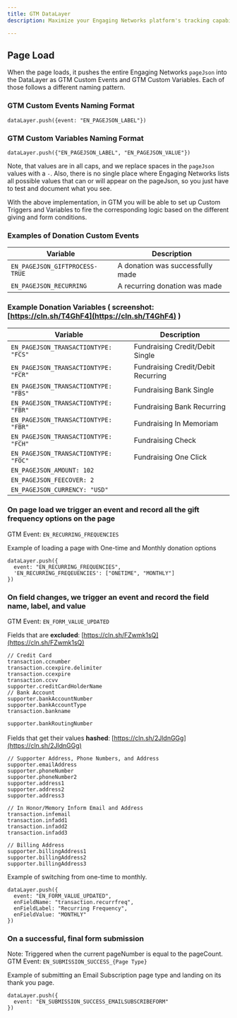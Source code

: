 ```yaml
---
title: GTM DataLayer
description: Maximize your Engaging Networks platform's tracking capabilities by integrating Google Tag Manager and DataLayer with ENgrid. Learn how to capture custom events, define variables, and optimize your user data collection for more informed decisions and strategies.

---
```


## Page Load

When the page loads, it pushes the entire Engaging Networks `pageJson` into the DataLayer as GTM Custom Events and GTM Custom Variables. Each of those follows a different naming pattern.


### GTM Custom Events Naming Format 
```
dataLayer.push({event: "EN_PAGEJSON_LABEL"})
```

### GTM Custom Variables Naming Format
```
dataLayer.push({"EN_PAGEJSON_LABEL", "EN_PAGEJSON_VALUE"})
```

Note, that values are in all caps, and we replace spaces in the `pageJson` values with a `-`. Also, there is no single place where Engaging Networks lists all possible values that can or will appear on the pageJson, so you just have to test and document what you see.

With the above implementation, in GTM you will be able to set up Custom Triggers and Variables to fire the corresponding logic based on the different giving and form conditions.


### Examples of Donation Custom Events

| Variable                          | Description                        |
| --------------------------------- | ---------------------------------- |
| `EN_PAGEJSON_GIFTPROCESS-TRUE`    | A donation was successfully made   |
| `EN_PAGEJSON_RECURRING`           | A recurring donation was made      |



### Example Donation Variables ( screenshot: [https://cln.sh/T4GhF4](https://cln.sh/T4GhF4) )



 Variable                              | Description                          |
| ------------------------------------- | ------------------------------------ |
| `EN_PAGEJSON_TRANSACTIONTYPE: "FCS"` | Fundraising Credit/Debit Single       |
| `EN_PAGEJSON_TRANSACTIONTYPE: "FCR"` | Fundraising Credit/Debit Recurring   |
| `EN_PAGEJSON_TRANSACTIONTYPE: "FBS"` | Fundraising Bank Single              |
| `EN_PAGEJSON_TRANSACTIONTYPE: "FBR"` | Fundraising Bank Recurring           |
| `EN_PAGEJSON_TRANSACTIONTYPE: "FBR"` | Fundraising In Memoriam              |
| `EN_PAGEJSON_TRANSACTIONTYPE: "FCH"` | Fundraising Check                    |
| `EN_PAGEJSON_TRANSACTIONTYPE: "FOC"` | Fundraising One Click                |
| `EN_PAGEJSON_AMOUNT: 102`            |                                      |
| `EN_PAGEJSON_FEECOVER: 2`            |                                     |
| `EN_PAGEJSON_CURRENCY: "USD"`        |                                     |


### On page load we trigger an event and record all the gift frequency options on the page 

GTM Event: `EN_RECURRING_FREQUENCIES`

Example of loading a page with One-time and Monthly donation options

```
dataLayer.push({
  event: "EN_RECURRING_FREQUENCIES",
  'EN_RECURRING_FREQEUENCIES': ["ONETIME", "MONTHLY"]
})
```

### On field changes, we trigger an event and record the field name, label, and value 

GTM Event: `EN_FORM_VALUE_UPDATED`

Fields that are **excluded**: [https://cln.sh/FZwmk1sQ](https://cln.sh/FZwmk1sQ)

```
// Credit Card
transaction.ccnumber
transaction.ccexpire.delimiter
transaction.ccexpire
transaction.ccvv
supporter.creditCardHolderName
// Bank Account
supporter.bankAccountNumber
supporter.bankAccountType
transaction.bankname
```


`supporter.bankRoutingNumber` \
 \
Fields that get their values **hashed**: [https://cln.sh/2JldnGGg](https://cln.sh/2JldnGGg)

```
// Supporter Address, Phone Numbers, and Address
supporter.emailAddress
supporter.phoneNumber
supporter.phoneNumber2
supporter.address1
supporter.address2
supporter.address3

// In Honor/Memory Inform Email and Address
transaction.infemail
transaction.infadd1
transaction.infadd2
transaction.infadd3

// Billing Address
supporter.billingAddress1
supporter.billingAddress2
supporter.billingAddress3
```


Example of switching from one-time to monthly.

```
dataLayer.push({
  event: "EN_FORM_VALUE_UPDATED",
  enFieldName: "transaction.recurrfreq",
  enFieldLabel: "Recurring Frequency",
  enFieldValue: "MONTHLY"
})
```

### On a successful, final form submission

Note: Triggered when the current pageNumber is equal to the pageCount. \
GTM Event: `EN_SUBMISSION_SUCCESS_{Page Type}`

Example of submitting an Email Subscription page type and landing on its thank you page.


```
dataLayer.push({
  event: "EN_SUBMISSION_SUCCESS_EMAILSUBSCRIBEFORM"
})
```
